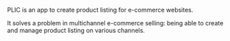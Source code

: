 PLIC is an app to create product listing for e-commerce websites. 

It solves a problem in multichannel e-commerce selling: being able to create and manage product listing on various channels.